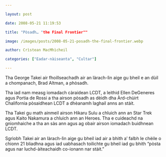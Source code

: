 ```yaml
---

layout: post

date: 2008-05-21 11:19:53

title: "Pòsadh… "the Final Frontier""

image: /images/posts/2008-05-21-posadh-the-final-frontier.webp

author: Crìstean MacMhìcheil

categories: ["Eadar-nàiseanta", "Cultar"]

---
```


Tha George Takei air fhoillseachadh air an làrach-lìn aige gu bheil e an dùil a chompanach, Brad Altman, a phòsadh.

Tha iad nam measg iomadach càraidean LCDT, a leithid Ellen DeGeneres agus Portia de Rossi a tha airson pòsadh as dèidh dha Àrd-chùirt Chalifornia pòsaidhean LCDT a dhèanamh laghail anns an stàit.

Tha Takei gu math ainmeil airson Hikaru Sulu a chluich ann an Star Trek agus Kaito Nakamura a chluich ann an Heroes. Tha e cuideachd na gnìomhaiche a tha an sàs ann agus ag obair airson iomadach buidhnean LCDT.

Sgrìobh Takei air an làrach-lìn aige gu bheil iad air a bhith a’ falbh le chèile o chionn 21 bliadhna agus iad uabhasach toilichte gu bheil iad gu bhith “pòsta agus nar luchd-àiteachaidh co-ionann nar stàit.”
